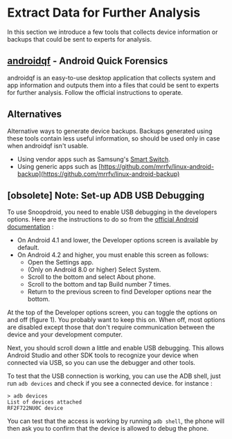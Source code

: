 # Extract Data for Further Analysis

In this section we introduce a few tools that collects device information or backups that could be sent to experts for analysis.

## [androidqf](https://github.com/botherder/androidqf) - Android Quick Forensics

androidqf is an easy-to-use desktop application that collects system and app information and outputs them into a files that could be sent to experts for further analysis. Follow the official instructions to operate.

## Alternatives

Alternative ways to generate device backups. Backups generated using these tools contain less useful information, so should be used only in case when androidqf isn't usable.

* Using vendor apps such as Samsung's [Smart Switch](https://www.samsung.com/us/support/answer/ANS00048603/).
* Using generic apps such as [https://github.com/mrrfv/linux-android-backup](https://github.com/mrrfv/linux-android-backup)

## \[obsolete] Note: Set-up ADB USB Debugging

To use Snoopdroid, you need to enable USB debugging in the developers options. Here are the instructions to do so from the [official Android documentation](https://developer.android.com/studio/debug/dev-options#enable) :

* On Android 4.1 and lower, the Developer options screen is available by default.
* On Android 4.2 and higher, you must enable this screen as follows:
  * Open the Settings app.
  * (Only on Android 8.0 or higher) Select System.
  * Scroll to the bottom and select About phone.
  * Scroll to the bottom and tap Build number 7 times.
  * Return to the previous screen to find Developer options near the bottom.

At the top of the Developer options screen, you can toggle the options on and off (figure 1). You probably want to keep this on. When off, most options are disabled except those that don't require communication between the device and your development computer.

Next, you should scroll down a little and enable USB debugging. This allows Android Studio and other SDK tools to recognize your device when connected via USB, so you can use the debugger and other tools.

To test that the USB connection is working, you can use the ADB shell, just run `adb devices` and check if you see a connected device. for instance :

```
> adb devices
List of devices attached
RF2F722NU0C	device
```

You can test that the access is working by running `adb shell`, the phone will then ask you to confirm that the device is allowed to debug the phone.
